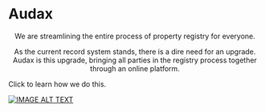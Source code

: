 Audax
=======

<p align="center">
    We are streamlining the entire process of property registry for everyone.
</p>




<p align="center">
    As the current record system stands, there is a dire need for an upgrade. Audax is this upgrade, bringing all parties in the registry process together through an online platform.
</p>    


Click to learn how we do this.

[![IMAGE ALT TEXT](http://img.youtube.com/vi/hW_rFi1g0Gk/0.jpg)](http://www.youtube.com/watch?v=hW_rFi1g0Gk "Audax ")


